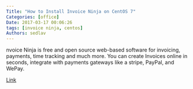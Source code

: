 ```yaml
---
Title: "How to Install Invoice Ninja on CentOS 7"
Categories: [office]
Date: 2017-03-17 00:06:26
tags: [invoice ninja, centos]
Authors: sedlav
---
```


nvoice Ninja is free and open source web-based software for invoicing, payments, time tracking and much more. You can create Invoices online in seconds, integrate with payments gateways like a stripe, PayPal, and WePay.

[Link](https://www.howtoforge.com/tutorial/how-to-install-invoice-ninja-on-centos-7/)

